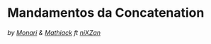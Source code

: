 # Mandamentos da Concatenation

###### by <a href="https://github.com/Monari14">Monari</a> & <a href="https://github.com/Mathiack">Mathiack</a> ft <a href="https://github.com/niXZan">niXZan</a>

